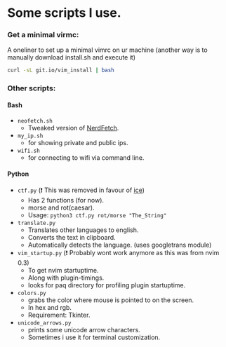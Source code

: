# Some scripts I use.

### Get a minimal virmc:

A oneliner to set up a minimal vimrc on ur machine (another way is to manually download install.sh and execute it)

```sh
curl -sL git.io/vim_install | bash
```
### Other scripts:

#### Bash

* `neofetch.sh`
	* Tweaked version of [NerdFetch](https://github.com/ThatOneCalculator/NerdFetch).
* `my_ip.sh`
	* for showing private and public ips.
* `wifi.sh` 
	* for connecting to wifi via command line.

#### Python
* `ctf.py` (❗ This was removed in favour of [ice](https://github.com/tamton-aquib/ice))
	* Has 2 functions (for now).
	* morse and rot(caesar).
	* Usage: `python3 ctf.py rot/morse "The_String"`
* `translate.py`
	* Translates other languages to english.
	* Converts the text in clipboard.
	* Automatically detects the language. (uses googletrans module)
* `vim_startup.py` (❗ Probably wont work anymore as this was from nvim 0.3)
	* To get nvim startuptime.
	* Along with plugin-timings.
	* looks for paq directory for profiling plugin startuptime.
* `colors.py` 
	* grabs the color where mouse is pointed to on the screen.
	* In hex and rgb.
	* Requirement: Tkinter.
* `unicode_arrows.py` 
	* prints some unicode arrow characters.
	* Sometimes i use it for terminal customization.
